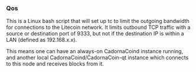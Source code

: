 ### Qos ###

This is a Linux bash script that will set up tc to limit the outgoing bandwidth for connections to the Litecoin network. It limits outbound TCP traffic with a source or destination port of 9333, but not if the destination IP is within a LAN (defined as 192.168.x.x).

This means one can have an always-on CadornaCoind instance running, and another local CadornaCoind/CadornaCoin-qt instance which connects to this node and receives blocks from it.
